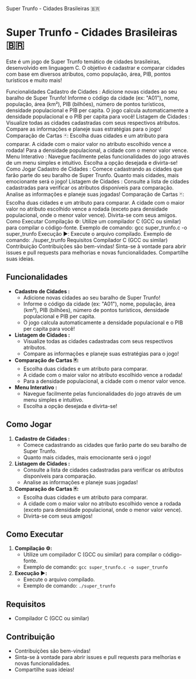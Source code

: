 Super Trunfo - Cidades Brasileiras 🇧🇷️
# Super Trunfo - Cidades Brasileiras 🇧🇷️

Este é um jogo de Super Trunfo temático de cidades brasileiras, desenvolvido em linguagem C. O objetivo é cadastrar e comparar cidades com base em diversos atributos, como população, área, PIB, pontos turísticos e muito mais!

Funcionalidades
Cadastro de Cidades :
Adicione novas cidades ao seu baralho de Super Trunfo!
Informe o código da cidade (ex: "A01"), nome, população, área (km²), PIB (bilhões), número de pontos turísticos, densidade populacional e PIB per capita.
O jogo calcula automaticamente a densidade populacional e o PIB per capita para você!
Listagem de Cidades :
Visualize todas as cidades cadastradas com seus respectivos atributos.
Compare as informações e planeje suas estratégias para o jogo!
Comparação de Cartas 🃏:
Escolha duas cidades e um atributo para comparar.
A cidade com o maior valor no atributo escolhido vence a rodada!
Para a densidade populacional, a cidade com o menor valor vence.
Menu Interativo ️:
Navegue facilmente pelas funcionalidades do jogo através de um menu simples e intuitivo.
Escolha a opção desejada e divirta-se!
Como Jogar
Cadastro de Cidades :
Comece cadastrando as cidades que farão parte do seu baralho de Super Trunfo.
Quanto mais cidades, mais emocionante será o jogo!
Listagem de Cidades :
Consulte a lista de cidades cadastradas para verificar os atributos disponíveis para comparação.
Analise as informações e planeje suas jogadas!
Comparação de Cartas 🃏:
Escolha duas cidades e um atributo para comparar.
A cidade com o maior valor no atributo escolhido vence a rodada (exceto para densidade populacional, onde o menor valor vence).
Divirta-se com seus amigos.
Como Executar
Compilação ⚙️:
Utilize um compilador C (GCC ou similar) para compilar o código-fonte.
Exemplo de comando: gcc super_trunfo.c -o super_trunfo
Execução ▶️:
Execute o arquivo compilado.
Exemplo de comando: ./super_trunfo
Requisitos
Compilador C (GCC ou similar)
Contribuição
Contribuições são bem-vindas!
Sinta-se à vontade para abrir issues e pull requests para melhorias e novas funcionalidades.
Compartilhe suas ideias.
## Funcionalidades 

* **Cadastro de Cidades :**
    * Adicione novas cidades ao seu baralho de Super Trunfo!
    * Informe o código da cidade (ex: "A01"), nome, população, área (km²), PIB (bilhões), número de pontos turísticos, densidade populacional e PIB per capita.
    * O jogo calcula automaticamente a densidade populacional e o PIB per capita para você!
* **Listagem de Cidades :**
    * Visualize todas as cidades cadastradas com seus respectivos atributos.
    * Compare as informações e planeje suas estratégias para o jogo!
* **Comparação de Cartas 🃏:**
    * Escolha duas cidades e um atributo para comparar.
    * A cidade com o maior valor no atributo escolhido vence a rodada!
    * Para a densidade populacional, a cidade com o menor valor vence.
* **Menu Interativo ️:**
    * Navegue facilmente pelas funcionalidades do jogo através de um menu simples e intuitivo.
    * Escolha a opção desejada e divirta-se!

## Como Jogar 

1.  **Cadastro de Cidades :**
    * Comece cadastrando as cidades que farão parte do seu baralho de Super Trunfo.
    * Quanto mais cidades, mais emocionante será o jogo!
2.  **Listagem de Cidades :**
    * Consulte a lista de cidades cadastradas para verificar os atributos disponíveis para comparação.
    * Analise as informações e planeje suas jogadas!
3.  **Comparação de Cartas 🃏:**
    * Escolha duas cidades e um atributo para comparar.
    * A cidade com o maior valor no atributo escolhido vence a rodada (exceto para densidade populacional, onde o menor valor vence).
    * Divirta-se com seus amigos!

## Como Executar 

1.  **Compilação ⚙️:**
    * Utilize um compilador C (GCC ou similar) para compilar o código-fonte.
    * Exemplo de comando: `gcc super_trunfo.c -o super_trunfo`
2.  **Execução ▶️:**
    * Execute o arquivo compilado.
    * Exemplo de comando: `./super_trunfo`

## Requisitos 

* Compilador C (GCC ou similar)

## Contribuição 

* Contribuições são bem-vindas!
* Sinta-se à vontade para abrir issues e pull requests para melhorias e novas funcionalidades.
* Compartilhe suas ideias!
